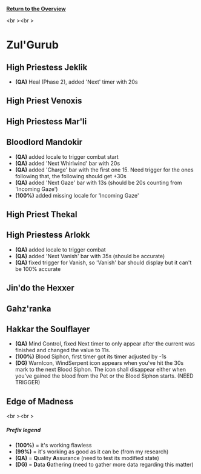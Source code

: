 <b><a href="https://github.com/MOUZU/BigWigs"> Return to the Overview </a></b>

<br \><br \>
# Zul'Gurub

## High Priestess Jeklik
- <b>(QA)</b> Heal (Phase 2), added 'Next' timer with 20s

## High Priest Venoxis

## High Priestess Mar'li

## Bloodlord Mandokir
- <b>(QA)</b> added locale to trigger combat start
- <b>(QA)</b> added 'Next Whirlwind' bar with 20s
- <b>(QA)</b> added 'Charge' bar with the first one 15. Need trigger for the ones following that, the following should get +30s
- <b>(QA)</b> added 'Next Gaze' bar with 13s (should be 20s counting from 'Incoming Gaze')
- <b>(100%)</b> added missing locale for 'Incoming Gaze'

## High Priest Thekal

## High Priestess Arlokk
- <b>(QA)</b> added locale to trigger combat
- <b>(QA)</b> added 'Next Vanish' bar with 35s (should be accurate)
- <b>(QA)</b> fixed trigger for Vanish, so 'Vanish' bar should display but it can't be 100% accurate

## Jin'do the Hexxer

## Gahz'ranka

## Hakkar the Soulflayer
- <b>(QA)</b> Mind Control, fixed Next timer to only appear after the current was finished and changed the value to 11s.
- <b>(100%)</b> Blood Siphon, first timer got its timer adjusted by -1s
- <b>(DG)</b> WarnIcon, WindSerpent icon appears when you've hit the 30s mark to the next Blood Siphon. The icon shall disappear either when you've gained the blood from the Pet or the Blood Siphon starts. (NEED TRIGGER)

## Edge of Madness

<br \><br \>
##### Prefix legend
- <b>(100%)</b>  = it's working flawless
- <b>(99%)</b>   = it's working as good as it can be (from my research)
- <b>(QA)</b>    = <b>Q</b>uality <b>A</b>ssurance (need to test its modified state)
- <b>(DG)</b>    = <b>D</b>ata <b>G</b>athering (need to gather more data regarding this matter)
